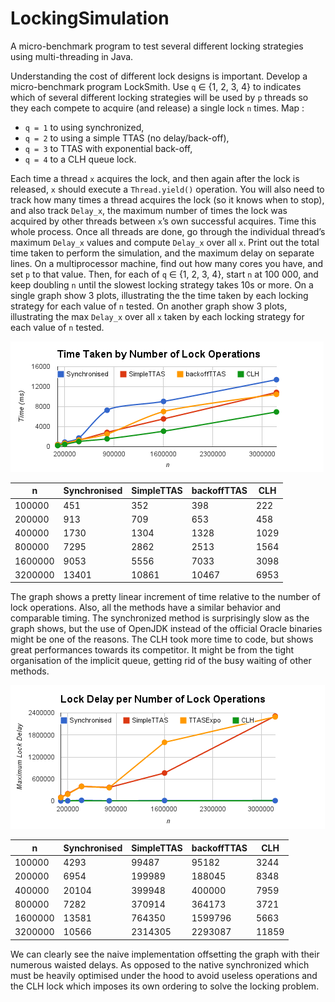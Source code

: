 LockingSimulation
=================

A micro-benchmark program to test several different locking strategies using multi-threading in Java.

Understanding the cost of different lock designs is important. Develop a micro-benchmark program LockSmith. Use `q` ∈ {1, 2, 3, 4} to indicates which of several different locking strategies will be used by `p` threads so they each compete to acquire (and release) a single lock `n` times. Map :
* `q = 1` to using synchronized,
* `q = 2` to using a simple TTAS (no delay/back-off),
* `q = 3` to TTAS with exponential back-off,
* `q = 4` to a CLH queue lock.

Each time a thread `x` acquires the lock, and then again after the lock is released, `x` should execute a `Thread.yield()` operation. You will also need to track how many times a thread acquires the lock (so it knows when to stop), and also track `Delay_x`, the maximum number of times the lock was acquired by other threads between `x`’s own successful acquires.
Time this whole process. Once all threads are done, go through the individual thread’s maximum `Delay_x` values and compute `Delay_x` over all `x`. Print out the total time taken to perform the simulation, and the maximum delay on separate lines.
On a multiprocessor machine, find out how many cores you have, and set `p` to that value. Then, for each of `q` ∈ {1, 2, 3, 4}, start `n` at 100 000, and keep doubling `n` until the slowest locking strategy takes 10s or more. On a single graph show 3 plots, illustrating the the time taken by each locking strategy for each value of `n` tested. On another graph show 3 plots, illustrating the max `Delay_x` over all `x` taken by each locking strategy for each value of `n` tested.

![Time Taken by Number of Lock Operations Graph](https://github.com/cadesalaberry/LockingSimulation/blob/master/assets/q2a.png)

| n	| Synchronised	| SimpleTTAS	| backoffTTAS	| CLH	|
|---|---------------|-------------|-------------|-----|
| 100000	| 451	| 352	| 398	| 222	|
| 200000	| 913	| 709	| 653	| 458	|
| 400000	| 1730	| 1304	| 1328	| 1029	|
| 800000	| 7295	| 2862	| 2513	| 1564	|
| 1600000	| 9053	| 5556	| 7033	| 3098	|
| 3200000	| 13401	| 10861	| 10467	| 6953	|


The graph shows a pretty linear increment of time relative to the number of lock operations. Also, all the methods have a similar behavior and comparable timing. The synchronized method is surprisingly slow as the graph shows, but the use of OpenJDK instead of the official Oracle binaries might be one of the reasons. The CLH took more time to code, but shows great performances towards its competitor. It might be from the tight organisation of the implicit queue, getting rid of the busy waiting of other methods.

![Lock Delay per Number of Lock Operations Graph](https://github.com/cadesalaberry/LockingSimulation/blob/master/assets/q2b.png)

| n	| Synchronised	| SimpleTTAS	| backoffTTAS	| CLH	|
|---|---------------|-------------|-------------|-----|
| 100000	| 4293	| 99487	| 95182	| 3244	|
| 200000	| 6954	| 199989	| 188045	| 8348	|
| 400000	| 20104	| 399948	| 400000	| 7959	|
| 800000	| 7282	| 370914	| 364173	| 3721	|
| 1600000	| 13581	| 764350	| 1599796	| 5663	|
| 3200000	| 10566	| 2314305	| 2293087	| 11859	|


We can clearly see the naive implementation offsetting the graph with their numerous waisted delays. As opposed to the native synchronized which must be heavily optimised under the hood to avoid useless operations and the CLH lock which imposes its own ordering to solve the locking problem.


